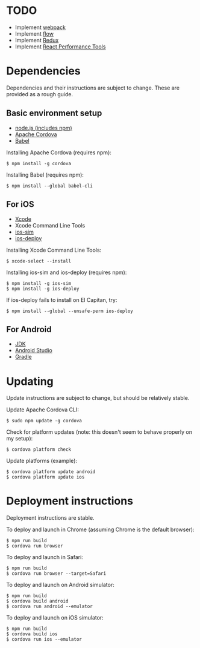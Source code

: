 TODO
=======================
* Implement [webpack](http://webpack.github.io)
* Implement [flow](https://flowtype.org)
* Implement [Redux](http://redux.js.org)
* Implement [React Performance Tools](https://facebook.github.io/react/docs/perf.html)


Dependencies
=======================

Dependencies and their instructions are subject to change. These are provided as a rough guide.


Basic environment setup
-----------------------

* [node.js (includes npm)](http://nodejs.org)
* [Apache Cordova](https://cordova.apache.org/)
* [Babel](https://babeljs.io/)

Installing Apache Cordova (requires npm):
```
$ npm install -g cordova
```

Installing Babel (requires npm):
```
$ npm install --global babel-cli
```


For iOS
-----------------------

* [Xcode](https://developer.apple.com/xcode/)
* Xcode Command Line Tools
* [ios-sim](https://www.npmjs.com/package/ios-sim)
* [ios-deploy](https://www.npmjs.com/package/ios-deploy)

Installing Xcode Command Line Tools:
```
$ xcode-select --install
```

Installing ios-sim and ios-deploy (requires npm):
```
$ npm install -g ios-sim
$ npm install -g ios-deploy
```

If ios-deploy fails to install on El Capitan, try:
```
$ npm install --global --unsafe-perm ios-deploy
```


For Android
-----------------------

* [JDK](http://www.oracle.com/technetwork/java/javase/downloads/index.html)
* [Android Studio](https://developer.android.com/studio/index.html)
* [Gradle](https://gradle.org/)


Updating
=======================

Update instructions are subject to change, but should be relatively stable.

Update Apache Cordova CLI:
```
$ sudo npm update -g cordova
```

Check for platform updates (note: this doesn't seem to behave properly on my setup):
```
$ cordova platform check
```

Update platforms (example):
```
$ cordova platform update android
$ cordova platform update ios
```


Deployment instructions
=======================

Deployment instructions are stable.

To deploy and launch in Chrome (assuming Chrome is the default browser):
```
$ npm run build
$ cordova run browser
```

To deploy and launch in Safari:
```
$ npm run build
$ cordova run browser --target=Safari
```

To deploy and launch on Android simulator:

```
$ npm run build
$ cordova build android
$ cordova run android --emulator
```

To deploy and launch on iOS simulator:

```
$ npm run build
$ cordova build ios
$ cordova run ios --emulator
```
